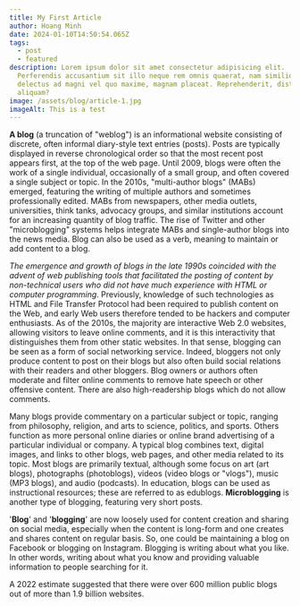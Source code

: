 ```yaml
---
title: My First Article
author: Hoang Minh
date: 2024-01-10T14:50:54.065Z
tags:
  - post
  - featured
description: Lorem ipsum dolor sit amet consectetur adipisicing elit.
  Perferendis accusantium sit illo neque rem omnis quaerat, nam similique vitae
  delectus ad magni vel quo maxime, magnam placeat. Reprehenderit, distinctio
  aliquam?
image: /assets/blog/article-1.jpg
imageAlt: This is a test
---
```

**A blog** (a truncation of "weblog") is an informational website consisting of discrete, often informal diary-style text entries (posts). Posts are typically displayed in reverse chronological order so that the most recent post appears first, at the top of the web page. Until 2009, blogs were often the work of a single individual, occasionally of a small group, and often covered a single subject or topic. In the 2010s, "multi-author blogs" (MABs) emerged, featuring the writing of multiple authors and sometimes professionally edited. MABs from newspapers, other media outlets, universities, think tanks, advocacy groups, and similar institutions account for an increasing quantity of blog traffic. The rise of Twitter and other "microblogging" systems helps integrate MABs and single-author blogs into the news media. Blog can also be used as a verb, meaning to maintain or add content to a blog.



*The emergence and growth of blogs in the late 1990s coincided with the advent of web publishing tools that facilitated the posting of content by non-technical users who did not have much experience with HTML or computer programming*. Previously, knowledge of such technologies as HTML and File Transfer Protocol had been required to publish content on the Web, and early Web users therefore tended to be hackers and computer enthusiasts. As of the 2010s, the majority are interactive Web 2.0 websites, allowing visitors to leave online comments, and it is this interactivity that distinguishes them from other static websites. In that sense, blogging can be seen as a form of social networking service. Indeed, bloggers not only produce content to post on their blogs but also often build social relations with their readers and other bloggers. Blog owners or authors often moderate and filter online comments to remove hate speech or other offensive content. There are also high-readership blogs which do not allow comments.



Many blogs provide commentary on a particular subject or topic, ranging from philosophy, religion, and arts to science, politics, and sports. Others function as more personal online diaries or online brand advertising of a particular individual or company. A typical blog combines text, digital images, and links to other blogs, web pages, and other media related to its topic. Most blogs are primarily textual, although some focus on art (art blogs), photographs (photoblogs), videos (video blogs or "vlogs"), music (MP3 blogs), and audio (podcasts). In education, blogs can be used as instructional resources; these are referred to as edublogs. **Microblogging** is another type of blogging, featuring very short posts.



'**Blog**' and '**blogging**' are now loosely used for content creation and sharing on social media, especially when the content is long-form and one creates and shares content on regular basis. So, one could be maintaining a blog on Facebook or blogging on Instagram. Blogging is writing about what you like. In other words, writing about what you know and providing valuable information to people searching for it.



A 2022 estimate suggested that there were over 600 million public blogs out of more than 1.9 billion websites.